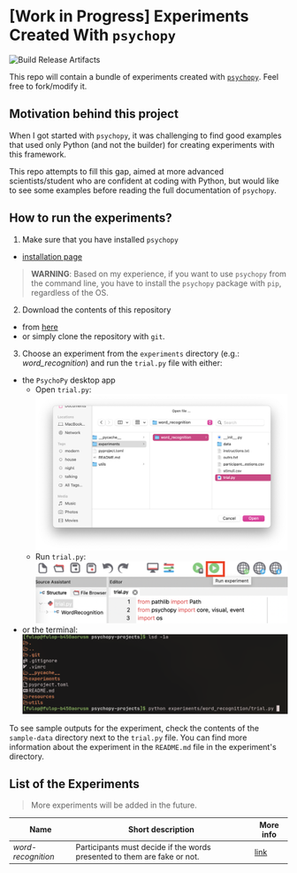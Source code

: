 # [Work in Progress] Experiments Created With `psychopy`

![Build Release Artifacts](https://github.com/fulopkovacs/psychopy-projects/workflows/Create%20Release%20Artifacts/badge.svg)

This repo will contain a bundle of experiments created with [`psychopy`](https://www.psychopy.org/). Feel free to fork/modify it.

## Motivation behind this project
When I got started with `psychopy`, it was challenging to find good examples that used only Python (and not the builder) for creating experiments with this framework.

This repo attempts to fill this gap, aimed at more advanced scientists/student who are confident at coding with Python, but would like to see some examples before reading the full documentation of `psychopy`.

## How to run the experiments?

1. Make sure that you have installed `psychopy`
  - [installation page](https://www.psychopy.org/download.html)
  > **WARNING**: Based on my experience, if you want to use `psychopy` from the command line, you have to install the `psychopy` package with `pip`, regardless of the OS.

2. Download the contents of this repository
  - from [here](https://github.com/fulopkovacs/psychopy-projects/releases/latest)
  - or simply clone the repository with `git`.

3. Choose an experiment from the `experiments` directory (e.g.: _word_recognition_) and run the `trial.py` file with either:
  - the `PsychoPy` desktop app
    - Open `trial.py`:
  ![Open experiment with the PsychoPy desktop app.](resources/mac-open-experiment.png)
    - Run `trial.py`:
  ![Run the experiment with the PsychoPy desktop app.](resources/mac-run-experiment.png)
  - or the terminal:
  ![Run the experiment the terminal.](resources/run-experiment-from-terminal.png)

To see sample outputs for the experiment, check the contents of the `sample-data` directory next to the `trial.py` file. You can find more information about the experiment in the `README.md` file in the experiment's directory.

## List of the Experiments
> More experiments will be added in the future.

| Name | Short description | More info |
| --- | --- | --- |
| _word-recognition_ | Participants must decide if the words presented to them are fake or not. | [link](./experiments/word_recognition/) |
